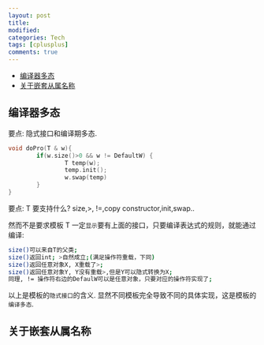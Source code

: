 ```yaml
---
layout: post
title:
modified:
categories: Tech
tags: [cplusplus]
comments: true
---
```


<!-- TOC -->

- [编译器多态](#编译器多态)
- [关于嵌套从属名称](#关于嵌套从属名称)

<!-- /TOC -->

## 编译器多态

要点: 隐式接口和编译期多态.

```cpp
void doPro(T & w){
        if(w.size()>0 && w != DefaultW) {
                T temp(w);
                temp.init();
                w.swap(temp)
        }
}
```

要点:
T 要支持什么? size,>, !=,copy constructor,init,swap..

然而不是要求模板 T 一定`显示`要有上面的接口，只要编译表达式的规则，就能通过编译:

```sh
size()可以来自T的父类;
size()返回int; >自然成立;(满足操作符重载，下同)
size()返回任意对象X, X重载了>;
size()返回任意对象Y, Y没有重载>,但是Y可以隐式转换为X;
同理, != 操作符右边的DefaulW可以是任意对象，只要对应的操作符实现了;
```

以上是模板的`隐式接口`的含义.
显然不同模板完全导致不同的具体实现，这是模板的`编译多态`.

## 关于嵌套从属名称

```cpp

```
